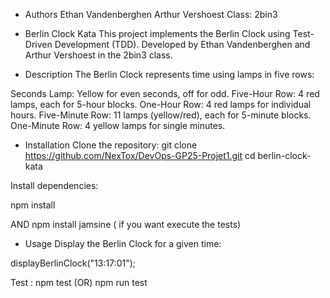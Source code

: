 
 - Authors
Ethan Vandenberghen
Arthur Vershoest
Class: 2bin3


- Berlin Clock Kata
This project implements the Berlin Clock using Test-Driven Development (TDD). Developed by Ethan Vandenberghen and Arthur Vershoest in the 2bin3 class.


- Description
The Berlin Clock represents time using lamps in five rows:

Seconds Lamp: Yellow for even seconds, off for odd.
Five-Hour Row: 4 red lamps, each for 5-hour blocks.
One-Hour Row: 4 red lamps for individual hours.
Five-Minute Row: 11 lamps (yellow/red), each for 5-minute blocks.
One-Minute Row: 4 yellow lamps for single minutes.


- Installation
Clone the repository:
git clone https://github.com/NexTox/DevOps-GP25-Projet1.git
cd berlin-clock-kata

Install dependencies:

npm install

AND npm install jamsine ( if you want execute the tests)

- Usage
Display the Berlin Clock for a given time:

displayBerlinClock("13:17:01");

Test :
npm test (OR) npm run test